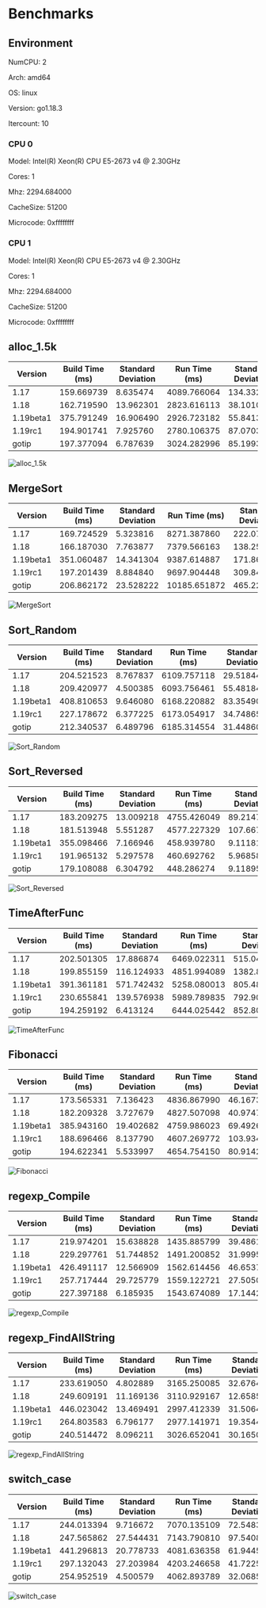 # Benchmarks

## Environment

NumCPU: 2

Arch: amd64

OS: linux

Version: go1.18.3

Itercount: 10

### CPU 0

Model: Intel(R) Xeon(R) CPU E5-2673 v4 @ 2.30GHz

Cores: 1

Mhz: 2294.684000

CacheSize: 51200

Microcode: 0xffffffff

### CPU 1

Model: Intel(R) Xeon(R) CPU E5-2673 v4 @ 2.30GHz

Cores: 1

Mhz: 2294.684000

CacheSize: 51200

Microcode: 0xffffffff

## alloc_1.5k

| Version | Build Time (ms) | Standard Deviation | Run Time (ms) | Standard Deviation |
| ------ | ------ | ------ | ------ | ------ |
| 1.17 | 159.669739 | 8.635474 | 4089.766064 | 134.332677 |
| 1.18 | 162.719590 | 13.962301 | 2823.616113 | 38.101057 |
| 1.19beta1 | 375.791249 | 16.906490 | 2926.723182 | 55.841367 |
| 1.19rc1 | 194.901741 | 7.925760 | 2780.106375 | 87.070386 |
| gotip | 197.377094 | 6.787639 | 3024.282996 | 85.199304 |

![alloc_1.5k](./alloc_1.5k__78691b2f49.png)

## MergeSort

| Version | Build Time (ms) | Standard Deviation | Run Time (ms) | Standard Deviation |
| ------ | ------ | ------ | ------ | ------ |
| 1.17 | 169.724529 | 5.323816 | 8271.387860 | 222.076002 |
| 1.18 | 166.187030 | 7.763877 | 7379.566163 | 138.259582 |
| 1.19beta1 | 351.060487 | 14.341304 | 9387.614887 | 171.868551 |
| 1.19rc1 | 197.201439 | 8.884840 | 9697.904448 | 309.841398 |
| gotip | 206.862172 | 23.528222 | 10185.651872 | 465.229048 |

![MergeSort](./MergeSort__619024e898.png)

## Sort_Random

| Version | Build Time (ms) | Standard Deviation | Run Time (ms) | Standard Deviation |
| ------ | ------ | ------ | ------ | ------ |
| 1.17 | 204.521523 | 8.767837 | 6109.757118 | 29.518447 |
| 1.18 | 209.420977 | 4.500385 | 6093.756461 | 55.481849 |
| 1.19beta1 | 408.810653 | 9.646080 | 6168.220882 | 83.354903 |
| 1.19rc1 | 227.178672 | 6.377225 | 6173.054917 | 34.748652 |
| gotip | 212.340537 | 6.489796 | 6185.314554 | 31.448604 |

![Sort_Random](./Sort_Random__7a0a58c9e3.png)

## Sort_Reversed

| Version | Build Time (ms) | Standard Deviation | Run Time (ms) | Standard Deviation |
| ------ | ------ | ------ | ------ | ------ |
| 1.17 | 183.209275 | 13.009218 | 4755.426049 | 89.214795 |
| 1.18 | 181.513948 | 5.551287 | 4577.227329 | 107.667139 |
| 1.19beta1 | 355.098466 | 7.166946 | 458.939780 | 9.111812 |
| 1.19rc1 | 191.965132 | 5.297578 | 460.692762 | 5.968589 |
| gotip | 179.108088 | 6.304792 | 448.286274 | 9.118957 |

![Sort_Reversed](./Sort_Reversed__4f239a2e28.png)

## TimeAfterFunc

| Version | Build Time (ms) | Standard Deviation | Run Time (ms) | Standard Deviation |
| ------ | ------ | ------ | ------ | ------ |
| 1.17 | 202.501305 | 17.886874 | 6469.022311 | 515.041718 |
| 1.18 | 199.855159 | 116.124933 | 4851.994089 | 1382.870543 |
| 1.19beta1 | 391.361181 | 571.742432 | 5258.080013 | 805.483048 |
| 1.19rc1 | 230.655841 | 139.576938 | 5989.789835 | 792.900541 |
| gotip | 194.259192 | 6.413124 | 6444.025442 | 852.801501 |

![TimeAfterFunc](./TimeAfterFunc__b4a2fe2bf5.png)

## Fibonacci

| Version | Build Time (ms) | Standard Deviation | Run Time (ms) | Standard Deviation |
| ------ | ------ | ------ | ------ | ------ |
| 1.17 | 173.565331 | 7.136423 | 4836.867990 | 46.167343 |
| 1.18 | 182.209328 | 3.727679 | 4827.507098 | 40.974723 |
| 1.19beta1 | 385.943160 | 19.402682 | 4759.986023 | 69.492647 |
| 1.19rc1 | 188.696466 | 8.137790 | 4607.269772 | 103.934339 |
| gotip | 194.622341 | 5.533997 | 4654.754150 | 80.914272 |

![Fibonacci](./Fibonacci__016be0f0bc.png)

## regexp_Compile

| Version | Build Time (ms) | Standard Deviation | Run Time (ms) | Standard Deviation |
| ------ | ------ | ------ | ------ | ------ |
| 1.17 | 219.974201 | 15.638828 | 1435.885799 | 39.486174 |
| 1.18 | 229.297761 | 51.744852 | 1491.200852 | 31.999558 |
| 1.19beta1 | 426.491117 | 12.566909 | 1562.614456 | 46.653760 |
| 1.19rc1 | 257.717444 | 29.725779 | 1559.122721 | 27.505093 |
| gotip | 227.397188 | 6.185935 | 1543.674089 | 17.144260 |

![regexp_Compile](./regexp_Compile__b52c0e0ed5.png)

## regexp_FindAllString

| Version | Build Time (ms) | Standard Deviation | Run Time (ms) | Standard Deviation |
| ------ | ------ | ------ | ------ | ------ |
| 1.17 | 233.619050 | 4.802889 | 3165.250085 | 32.676414 |
| 1.18 | 249.609191 | 11.169136 | 3110.929167 | 12.658582 |
| 1.19beta1 | 446.023042 | 13.469491 | 2997.412339 | 31.506449 |
| 1.19rc1 | 264.803583 | 6.796177 | 2977.141971 | 19.354415 |
| gotip | 240.514472 | 8.096211 | 3026.652041 | 30.165026 |

![regexp_FindAllString](./regexp_FindAllString__efbe67306d.png)

## switch_case

| Version | Build Time (ms) | Standard Deviation | Run Time (ms) | Standard Deviation |
| ------ | ------ | ------ | ------ | ------ |
| 1.17 | 244.013394 | 9.716672 | 7070.135109 | 72.548343 |
| 1.18 | 247.565862 | 27.544431 | 7143.790810 | 97.540879 |
| 1.19beta1 | 441.296813 | 20.778733 | 4081.636358 | 61.944577 |
| 1.19rc1 | 297.132043 | 27.203984 | 4203.246658 | 41.722536 |
| gotip | 254.952519 | 4.500579 | 4062.893789 | 32.068585 |

![switch_case](./switch_case__725e73000e.png)

